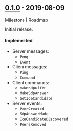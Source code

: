 ## [0.1.0] - 2019-08-09
[Milestone](https://github.com/instrumentisto/medea/milestone/1) |
[Roadmap](https://github.com/instrumentisto/medea/issues/8)

Initial release.

#### Implemented

- Server messages:
  - `Pong`
  - `Event`
- Client messages:
  - `Ping`
  - `Command`
- Client commands:
  - `MakeSdpOffer`
  - `MakeSdpAnswer`
  - `SetIceCandidate`
- Server events:
  - `PeerCreated`
  - `SdpAnswerMade`
  - `IceCandidateDiscovered`
  - `PeersRemoved`

[0.1.0]: https://github.com/instrumentisto/medea/releases/tag/medea-client-api-proto-0.1.0
